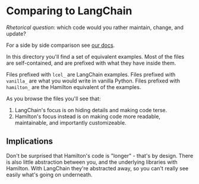 # Comparing to LangChain

*Rhetorical question*: which code would you rather maintain, change, and update?

For a side by side comparison see [our docs](https://hamilton.dagworks.io/en/latest/code-comparisons/langchain/).

In this directory you'll find a set of equivalent examples.
Most of the files are self-contained, and are prefixed with what
they have inside them.

Files prefixed with `lcel_` are LangChain examples.
Files prefixed with `vanilla_` are what you would write in vanilla Python.
Files prefixed with `hamilton_` are the Hamilton equivalent of the examples.

As you browse the files you'll see that:

1. LangChain's focus is on hiding details and making code terse.
2. Hamilton's focus instead is on making code more readable, maintainable, and importantly customizeable.

## Implications
Don't be surprised that Hamilton's code is "longer" - that's by design. There is
also little abstraction between you, and the underlying libraries with Hamilton.
With LangChain they're abstracted away, so you can't really see easily what's going on
underneath.
